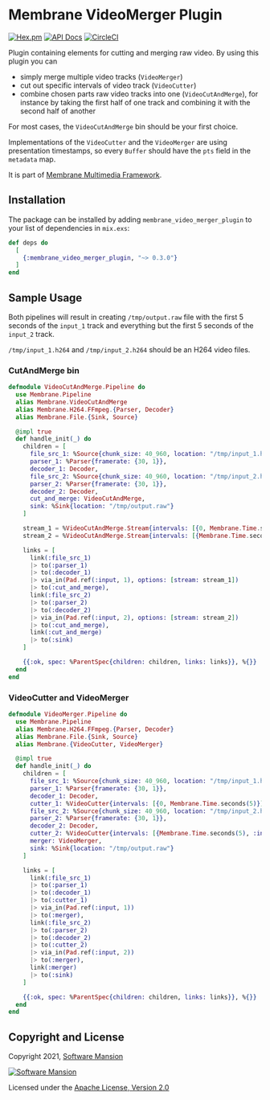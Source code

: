 # Membrane VideoMerger Plugin

[![Hex.pm](https://img.shields.io/hexpm/v/membrane_video_merger_plugin.svg)](https://hex.pm/packages/membrane_video_merger_plugin)
[![API Docs](https://img.shields.io/badge/api-docs-yellow.svg?style=flat)](https://hexdocs.pm/membrane_video_merger_plugin)
[![CircleCI](https://circleci.com/gh/membraneframework/membrane_video_merger_plugin.svg?style=svg)](https://circleci.com/gh/membraneframework/membrane_video_merger_plugin)

Plugin containing elements for cutting and merging raw video. By using this plugin you can
  - simply merge multiple video tracks (`VideoMerger`)
  - cut out specific intervals of video track (`VideoCutter`)
  - combine chosen parts raw video tracks into one (`VideoCutAndMerge`), for instance by taking 
  the first half of one track and combining it with the second half of another

For most cases, the `VideoCutAndMerge` bin should be your first choice. 

Implementations of the `VideoCutter` and the `VideoMerger` are using presentation timestamps,
so every `Buffer` should have the `pts` field in the `metadata` map.

It is part of [Membrane Multimedia Framework](https://membraneframework.org).

## Installation

The package can be installed by adding `membrane_video_merger_plugin` to your list of dependencies in `mix.exs`:

```elixir
def deps do
  [
    {:membrane_video_merger_plugin, "~> 0.3.0"}
  ]
end
```

## Sample Usage

Both pipelines will result in creating `/tmp/output.raw` file with the first 5 seconds of the 
`input_1` track and everything but the first 5 seconds of the `input_2` track.

`/tmp/input_1.h264` and `/tmp/input_2.h264` should be an H264 video files.

### CutAndMerge bin

```elixir
defmodule VideoCutAndMerge.Pipeline do
  use Membrane.Pipeline
  alias Membrane.VideoCutAndMerge
  alias Membrane.H264.FFmpeg.{Parser, Decoder}
  alias Membrane.File.{Sink, Source}

  @impl true
  def handle_init(_) do
    children = [
      file_src_1: %Source{chunk_size: 40_960, location: "/tmp/input_1.h264"},
      parser_1: %Parser{framerate: {30, 1}},
      decoder_1: Decoder,
      file_src_2: %Source{chunk_size: 40_960, location: "/tmp/input_2.h264"},
      parser_2: %Parser{framerate: {30, 1}},
      decoder_2: Decoder,
      cut_and_merge: VideoCutAndMerge,
      sink: %Sink{location: "/tmp/output.raw"}
    ]

    stream_1 = %VideoCutAndMerge.Stream{intervals: [{0, Membrane.Time.seconds(5)}]}
    stream_2 = %VideoCutAndMerge.Stream{intervals: [{Membrane.Time.seconds(5), :infinity}]}

    links = [
      link(:file_src_1)
      |> to(:parser_1)
      |> to(:decoder_1)
      |> via_in(Pad.ref(:input, 1), options: [stream: stream_1])
      |> to(:cut_and_merge),
      link(:file_src_2)
      |> to(:parser_2)
      |> to(:decoder_2)
      |> via_in(Pad.ref(:input, 2), options: [stream: stream_2])
      |> to(:cut_and_merge),
      link(:cut_and_merge)
      |> to(:sink)
    ]

    {{:ok, spec: %ParentSpec{children: children, links: links}}, %{}}
  end
end
```

### VideoCutter and VideoMerger

```elixir
defmodule VideoMerger.Pipeline do
  use Membrane.Pipeline
  alias Membrane.H264.FFmpeg.{Parser, Decoder}
  alias Membrane.File.{Sink, Source}
  alias Membrane.{VideoCutter, VideoMerger}

  @impl true
  def handle_init(_) do
    children = [
      file_src_1: %Source{chunk_size: 40_960, location: "/tmp/input_1.h264"},
      parser_1: %Parser{framerate: {30, 1}},
      decoder_1: Decoder,
      cutter_1: %VideoCutter{intervals: [{0, Membrane.Time.seconds(5)}]},
      file_src_2: %Source{chunk_size: 40_960, location: "/tmp/input_2.h264"},
      parser_2: %Parser{framerate: {30, 1}},
      decoder_2: Decoder,
      cutter_2: %VideoCutter{intervals: [{Membrane.Time.seconds(5), :infinity}]},
      merger: VideoMerger,
      sink: %Sink{location: "/tmp/output.raw"}
    ]

    links = [
      link(:file_src_1)
      |> to(:parser_1)
      |> to(:decoder_1)
      |> to(:cutter_1)
      |> via_in(Pad.ref(:input, 1))
      |> to(:merger),
      link(:file_src_2)
      |> to(:parser_2)
      |> to(:decoder_2)
      |> to(:cutter_2)
      |> via_in(Pad.ref(:input, 2))
      |> to(:merger),
      link(:merger)
      |> to(:sink)
    ]

    {{:ok, spec: %ParentSpec{children: children, links: links}}, %{}}
  end
end
```

## Copyright and License

Copyright 2021, [Software Mansion](https://swmansion.com/?utm_source=git&utm_medium=readme&utm_campaign=membrane_video_merger_plugin)

[![Software Mansion](https://logo.swmansion.com/logo?color=white&variant=desktop&width=200&tag=membrane-github)](https://swmansion.com/?utm_source=git&utm_medium=readme&utm_campaign=membrane_video_merger_plugin)

Licensed under the [Apache License, Version 2.0](LICENSE)
